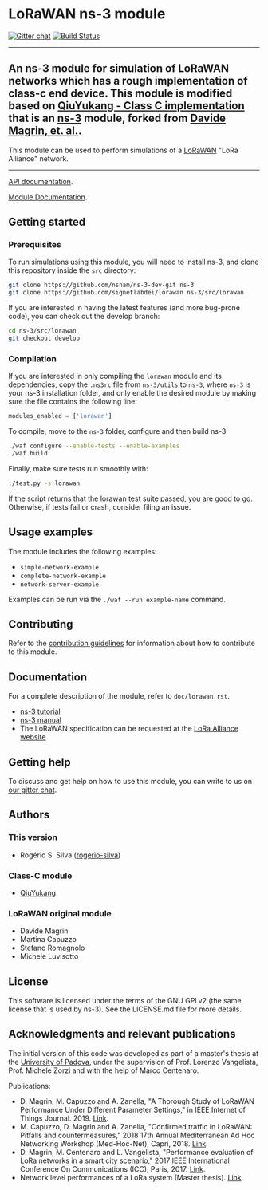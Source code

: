 # LoRaWAN ns-3 module 

[![Gitter chat](https://badges.gitter.im/gitterHQ/gitter.png)](https://gitter.im/ns-3-lorawan)
[![Build Status](https://travis-ci.org/signetlabdei/lorawan.svg?branch=master)](https://travis-ci.org/signetlabdei/lorawan)

---

## An ns-3 module for simulation of LoRaWAN networks which has a rough implementation of class-c end device. This module is modified based on [QiuYukang - Class C implementation](https://github.com/QiuYukang/lorawan/tree/class-c) that is an [ns-3](https://www.nsnam.org "ns-3 Website") module, forked from [Davide Magrin, et. al.](https://github.com/signetlabdei/lorawan). 

This module can be used to perform simulations of a [LoRaWAN](http://www.lora-alliance.org/technology) "LoRa Alliance" network.

---

[API documentation](https://signetlabdei.github.io/lorawan-docs/html/index.html).

[Module Documentation](https://signetlabdei.github.io/lorawan-docs/models/build/html/lorawan.html).

## Getting started ##

### Prerequisites ###

To run simulations using this module, you will need to install ns-3, and clone
this repository inside the `src` directory:

```bash
git clone https://github.com/nsnam/ns-3-dev-git ns-3
git clone https://github.com/signetlabdei/lorawan ns-3/src/lorawan
```

If you are interested in having the latest features (and more bug-prone code),
you can check out the develop branch:

```bash
cd ns-3/src/lorawan
git checkout develop
```

### Compilation ###

If you are interested in only compiling the `lorawan` module and its
dependencies, copy the `.ns3rc` file from `ns-3/utils` to `ns-3`, where `ns-3`
is your ns-3 installation folder, and only enable the desired module by making
sure the file contains the following line:

```python
modules_enabled = ['lorawan']
```

To compile, move to the `ns-3` folder, configure and then build ns-3:

```bash
./waf configure --enable-tests --enable-examples
./waf build
```

Finally, make sure tests run smoothly with:

```bash
./test.py -s lorawan
```

If the script returns that the lorawan test suite passed, you are good to go.
Otherwise, if tests fail or crash, consider filing an issue.

## Usage examples ##

The module includes the following examples:

- `simple-network-example`
- `complete-network-example`
- `network-server-example`

Examples can be run via the `./waf --run example-name` command.

## Contributing ##

Refer to the [contribution guidelines](.github/CONTRIBUTING.md) for information
about how to contribute to this module.

## Documentation ##

For a complete description of the module, refer to `doc/lorawan.rst`.

- [ns-3 tutorial](https://www.nsnam.org/docs/tutorial/html "ns-3 Tutorial")
- [ns-3 manual](https://www.nsnam.org/docs/manual/html "ns-3 Manual")
- The LoRaWAN specification can be requested at the [LoRa Alliance
  website](http://www.lora-alliance.org)

## Getting help ##

To discuss and get help on how to use this module, you can write to us on [our
gitter chat](https://gitter.im/ns-3-lorawan "lorawan Gitter chat").

## Authors ##

### This version
- Rogério S. Silva ([rogerio-silva](https://github.com/rogerio-silva))

### Class-C module
- [QiuYukang](https://github.com/QiuYukang)

### LoRaWAN original module
- Davide Magrin
- Martina Capuzzo
- Stefano Romagnolo
- Michele Luvisotto

## License ##

This software is licensed under the terms of the GNU GPLv2 (the same license
that is used by ns-3). See the LICENSE.md file for more details.

## Acknowledgments and relevant publications ##

The initial version of this code was developed as part of a master's thesis at
the [University of Padova](https://unipd.it "Unipd homepage"), under the
supervision of Prof. Lorenzo Vangelista, Prof. Michele Zorzi and with the help
of Marco Centenaro.

Publications:
- D. Magrin, M. Capuzzo and A. Zanella, "A Thorough Study of LoRaWAN Performance Under Different
  Parameter Settings," in IEEE Internet of Things Journal. 2019.
  [Link](http://ieeexplore.ieee.org/stamp/stamp.jsp?tp=&arnumber=8863372&isnumber=6702522).
- M. Capuzzo, D. Magrin and A. Zanella, "Confirmed traffic in LoRaWAN: Pitfalls
  and countermeasures," 2018 17th Annual Mediterranean Ad Hoc Networking
  Workshop (Med-Hoc-Net), Capri, 2018. [Link](https://ieeexplore.ieee.org/abstract/document/8407095).
- D. Magrin, M. Centenaro and L. Vangelista, "Performance evaluation of LoRa
  networks in a smart city scenario," 2017 IEEE International Conference On
  Communications (ICC), Paris, 2017. [Link](http://ieeexplore.ieee.org/document/7996384/).
- Network level performances of a LoRa system (Master thesis). [Link](http://tesi.cab.unipd.it/53740/1/dissertation.pdf).
